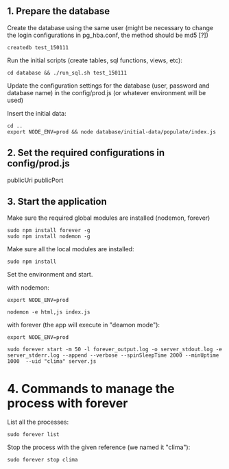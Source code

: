 
## 1. Prepare the database

Create the database using the same user (might be necessary to change the login configurations in pg_hba.conf, the method should be md5 [?])

    createdb test_150111

Run the initial scripts (create tables, sql functions, views, etc): 
   
    cd database && ./run_sql.sh test_150111

Update the configuration settings for the database (user, password and database name) in the config/prod.js (or whatever environment will be used)
 
Insert the initial data: 

    cd ..
    export NODE_ENV=prod && node database/initial-data/populate/index.js 


## 2. Set the required configurations in config/prod.js

publicUri
publicPort



## 3. Start the application

Make sure the required global modules are installed (nodemon, forever)

    sudo npm install forever -g
    sudo npm install nodemon -g

Make sure all the local modules are installed:

    sudo npm install 

Set the environment and start.

with nodemon:

    export NODE_ENV=prod

    nodemon -e html,js index.js

with forever (the app will execute in "deamon mode"):

    export NODE_ENV=prod

    sudo forever start -m 50 -l forever_output.log -o server_stdout.log -e server_stderr.log --append --verbose --spinSleepTime 2000 --minUptime 1000  --uid "clima" server.js

# 4. Commands to manage the process with forever

List all the processes:

    sudo forever list

Stop the process with the given reference (we named it "clima"):

    sudo forever stop clima


